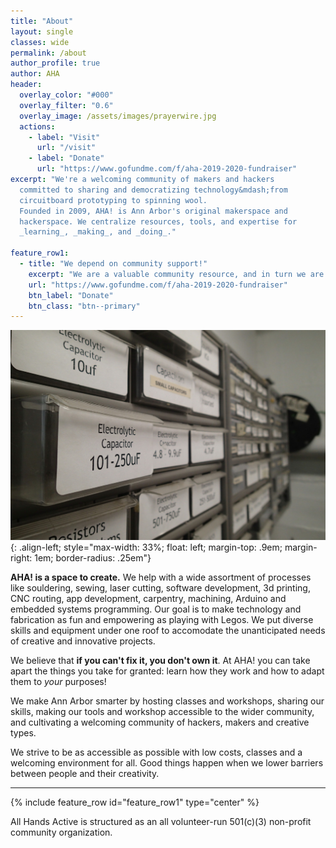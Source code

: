 ```yaml
---
title: "About"
layout: single
classes: wide
permalink: /about
author_profile: true
author: AHA
header:
  overlay_color: "#000"
  overlay_filter: "0.6"
  overlay_image: /assets/images/prayerwire.jpg
  actions:
    - label: "Visit"
      url: "/visit"
    - label: "Donate"
      url: "https://www.gofundme.com/f/aha-2019-2020-fundraiser"
excerpt: "We're a welcoming community of makers and hackers
  committed to sharing and democratizing technology&mdash;from
  circuitboard prototyping to spinning wool.
  Founded in 2009, AHA! is Ann Arbor's original makerspace and
  hackerspace. We centralize resources, tools, and expertise for
  _learning_, _making_, and _doing_."

feature_row1:
  - title: "We depend on community support!"
    excerpt: "We are a valuable community resource, and in turn we are supported directly by the community. Please consider how you can support us in our mission!"
    url: "https://www.gofundme.com/f/aha-2019-2020-fundraiser"
    btn_label: "Donate"
    btn_class: "btn--primary"
---
```


![image-left](/assets/images/partsbins-landscape.jpg){: .align-left; style="max-width: 33%; float: left; margin-top: .9em; margin-right: 1em; border-radius: .25em"}

**AHA! is a space to create.** We help with a wide assortment of processes like
souldering, sewing, laser cutting, software development, 3d printing, CNC
routing, app development, carpentry, machining, Arduino and embedded systems
programming. Our goal is to make technology and fabrication as fun and
empowering as playing with Legos. We put diverse skills and equipment under one
roof to accomodate the unanticipated needs of creative and innovative projects.

We believe that **if you can't fix it, you don't own it**. At AHA! you can take
apart the things you take for granted: learn how they work and how to adapt
them to _your_ purposes!

We make Ann Arbor smarter by hosting classes and workshops, sharing our skills,
making our tools and workshop accessible to the wider community, and
cultivating a welcoming community of hackers, makers and creative types.

We strive to be as accessible as possible with low costs, classes and a
welcoming environment for all. Good things happen when we lower barriers
between people and their creativity.

<hr>

{% include feature_row id="feature_row1" type="center" %}

All Hands Active is structured as an all volunteer-run 501(c)(3) non-profit
community organization.
